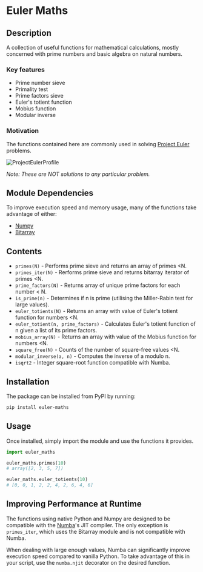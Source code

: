 # Euler Maths

## Description

A collection of useful functions for mathematical calculations, mostly concerned with prime numbers and basic algebra on natural numbers.

### Key features
- Prime number sieve
- Primality test
- Prime factors sieve
- Euler's totient function
- Mobius function
- Modular inverse

### Motivation
The functions contained here are commonly used in solving [Project Euler](https://projecteuler.net/) problems.

![ProjectEulerProfile](https://projecteuler.net/profile/Luke943.png)

*Note: These are NOT solutions to any particular problem.*

## Module Dependencies

To improve execution speed and memory usage, many of the functions take advantage of either:
- [Numpy](https://numpy.org/)
- [Bitarray](https://pypi.org/project/bitarray/)

## Contents

- `primes(N)` - Performs prime sieve and returns an array of primes <N.
- `primes_iter(N)` - Rerforms prime sieve and returns bitarray iterator of primes <N.
- `prime_factors(N)` - Returns array of unique prime factors for each number < N.
- `is_prime(n)` - Determines if n is prime (utilising the Miller-Rabin test for large values).
- `euler_totients(N)` - Returns an array with value of Euler's totient function for numbers <N.
- `euler_totient(n, prime_factors)` - Calculates Euler's totient function of n given a list of its prime factors.
- `mobius_array(N)` - Returns an array with value of the Mobius function for numbers <N.
- `square_free(N)` - Counts of the number of square-free values <N.
- `modular_inverse(a, n)` - Computes the inverse of a modulo n.
- `isqrt2` - Integer square-root function compatible with Numba.

## Installation

The package can be installed from PyPI by running:
```bash
pip install euler-maths
```

## Usage

Once installed, simply import the module and use the functions it provides.

```python
import euler_maths

euler_maths.primes(10)
# array([2, 3, 5, 7])

euler_maths.euler_totients(10)
# [0, 0, 1, 2, 2, 4, 2, 6, 4, 6]
```

## Improving Performance at Runtime

The functions using native Python and Numpy are designed to be compatible with the [Numba](https://numba.pydata.org/)'s JIT compiler. The only exception is `primes_iter`, which uses the Bitarray module and is not compatible with Numba.

When dealing with large enough values, Numba can significantly improve execution speed compared to vanilla Python. To take advantage of this in your script, use the `numba.njit` decorator on the desired function.
